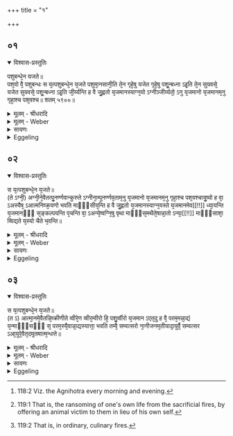+++
title = "१"

+++


## ०१


<details open><summary>विश्वास-प्रस्तुतिः</summary>

पशुबन्धे᳘न यजते॥  
पश᳘वो वै᳘ पशुबन्धः स य᳘त्पशुबन्धे᳘न य᳘जते पशुमा᳘नसानी᳘ति ते᳘न गृहे᳘षु यजेत गृहे᳘षु पशू᳘न्बध्ना ऽइ᳘ति ते᳘न सुयवसे᳘ यजेत सुयवसे᳘ पशू᳘न्बध्ना ऽइ᳘ति जी᳘र्य्यन्ति ह वै जु᳘ह्वतो य᳘जमानस्याग्न᳘यो ऽग्नीञ्जीर्य्यतो᳘ ऽनु य᳘जमानो य᳘जमानम᳘नु गृहा᳘श्च पश᳘वश्च॥ शतम् ५९००॥
</details>

<details><summary>मूलम् - श्रीधरादि</summary>

पशुबन्धे᳘न यजते॥  
पश᳘वो वै᳘ पशुबन्धः स य᳘त्पशुबन्धे᳘न य᳘जते पशुमा᳘नसानी᳘ति ते᳘न गृहे᳘षु यजेत गृहे᳘षु पशू᳘न्बध्ना ऽइ᳘ति ते᳘न सुयवसे᳘ यजेत सुयवसे᳘ पशू᳘न्बध्ना ऽइ᳘ति जी᳘र्य्यन्ति ह वै जु᳘ह्वतो य᳘जमानस्याग्न᳘यो ऽग्नीञ्जीर्य्यतो᳘ ऽनु य᳘जमानो य᳘जमानम᳘नु गृहा᳘श्च पश᳘वश्च॥ शतम् ५९००॥
</details>

<details><summary>मूलम् - Weber</summary>

पशुबन्धे᳘न यजते॥  
पश᳘वो वै᳘ पशुबन्धः स य᳘त्पशुबन्धे᳘न य᳘जते पशुमा᳘नसानी᳘ति ते᳘न गृहे᳘षु यजेत गृहे᳘षु पशू᳘न्बध्ना इ᳘ति ते᳘न सुयवसे᳘ यजेत सुयवसे᳘ पशू᳘न्बध्ना इ᳘ति जी᳘र्यन्ति ह वै जु᳘ह्वतो य᳘जमानस्याग्न᳘योऽग्नीन्जी᳘र्यतो᳘ऽनु य᳘जमानो य᳘जमानम᳘नु गृहा᳘श्च पश᳘वश्च॥
</details>

<details><summary>सायणः</summary>

…
</details>

<details><summary>Eggeling</summary>

1. He performs the animal sacrifice. Now the animal sacrifice means cattle: thus, when he performs the animal sacrifice (paśubandha, the binding of the animal), it is in order that he may be possessed of cattle. Let him perform it at his home, thinking, 'I will bind (attach) cattle to my home.' Let him perform it in the season of abundant fodder, thinking, 'I will bind to myself cattle in a season of abundant fodder. For, whilst he is offering [^egg_366], the Sacrificer's fires become worn out, and so does the Sacrificer, along with the worn-out fires, and along with the Sacrificer his house and cattle.

[^egg_366]: 118:2 Viz. the Agnihotra every morning and evening.
</details>


## ०२


<details open><summary>विश्वास-प्रस्तुतिः</summary>

स य᳘त्पशुबन्धे᳘न य᳘जते॥  
(ते ऽग्नी᳘) अग्नी᳘ने᳘वैतत्पु᳘नर्ण्णवान्कुरुते ऽग्नीना᳘म्पुनर्ण्णव᳘ताम᳘नु य᳘जमानो य᳘जमानम᳘नु गृहा᳘श्च पश᳘वश्चायु᳘ष्यो ह वा᳘ ऽअस्यैष᳘ ऽआत्मनिष्क्र᳘यणो भवति माᳫँ᳭सीय᳘न्ति ह वै जु᳘ह्वतो य᳘जमानस्याग्न᳘यस्ते य᳘जमानमेव[[!!]] ध्या᳘यन्ति य᳘जमानᳫँ᳭ स᳘ङ्कल्पयन्ति प᳘चन्ति वा᳘ ऽअन्ये᳘ष्वग्नि᳘षु वृथा माᳫँ᳭स᳘मथैते᳘षान्ना᳘तो ऽन्या᳘[[!!]] माᳫँ᳭साशा᳘ व्विद्यते य᳘स्यो चैते भ᳘वन्ति॥
</details>

<details><summary>मूलम् - श्रीधरादि</summary>

स य᳘त्पशुबन्धे᳘न य᳘जते॥  
(ते ऽग्नी᳘) अग्नी᳘ने᳘वैतत्पु᳘नर्ण्णवान्कुरुते ऽग्नीना᳘म्पुनर्ण्णव᳘ताम᳘नु य᳘जमानो य᳘जमानम᳘नु गृहा᳘श्च पश᳘वश्चायु᳘ष्यो ह वा᳘ ऽअस्यैष᳘ ऽआत्मनिष्क्र᳘यणो भवति माᳫँ᳭सीय᳘न्ति ह वै जु᳘ह्वतो य᳘जमानस्याग्न᳘यस्ते य᳘जमानमेव[[!!]] ध्या᳘यन्ति य᳘जमानᳫँ᳭ स᳘ङ्कल्पयन्ति प᳘चन्ति वा᳘ ऽअन्ये᳘ष्वग्नि᳘षु वृथा माᳫँ᳭स᳘मथैते᳘षान्ना᳘तो ऽन्या᳘[[!!]] माᳫँ᳭साशा᳘ व्विद्यते य᳘स्यो चैते भ᳘वन्ति॥
</details>

<details><summary>मूलम् - Weber</summary>

स य᳘त्पशुबन्धे᳘न य᳘जते॥  
अग्नी᳘नेॗवैतत्पु᳘नर्णवान्कुरुतेऽग्नीना᳘म् पुनर्णव᳘ताम᳘नु य᳘जमानम᳘नु गृहा᳘श्च पश᳘वश्चायुॗष्यो ह वा᳘ अस्यैष᳘ आत्मनिष्क्र᳘यणो भवति मांसीय᳘न्ति ह वै जु᳘ह्वतो य᳘जमानस्याग्न᳘यस्ते य᳘जमानमेव᳘ ध्या᳘यन्ति य᳘जमानᳫं सं᳘कल्पयन्ति प᳘चन्ति वा᳘ अन्ये᳘ष्वग्नि᳘षु वृथामांसम᳘थैते᳘षां ना᳘तोऽन्या᳘ मांसाशा᳘ विद्यते य᳘स्यो चैते भ᳘वन्ति॥
</details>

<details><summary>सायणः</summary>

…
</details>

<details><summary>Eggeling</summary>

2. And when he performs the animal sacrifice, he renews his fires, and so, along with the renewal of his fires, does the Sacrificer (renew himself), and along with the Sacrificer his house and cattle. And beneficial to life, indeed, is that redemption of his

own self [^egg_367]; for whilst he is offering the Sacrificer's fires long for flesh; they set their minds on the Sacrificer and harbour designs on him. In other fires [^egg_368] people do indeed cook any kind of meat, but these (sacrificial fires) have no desire for any other flesh but this (sacrificial animal), and for him to whom they belong.

[^egg_367]: 119:1 That is, the ransoming of one's own life from the sacrificial fires, by offering an animal victim to them in lieu of his own self.

[^egg_368]: 119:2 That is, in ordinary, culinary fires.
</details>


## ०३


<details open><summary>विश्वास-प्रस्तुतिः</summary>

स य᳘त्पशुबन्धे᳘न य᳘जते॥  
(त ऽ) आत्मा᳘नमे᳘वैतन्नि᳘ष्क्रीणीते व्वीरे᳘ण व्वीर᳘म्वीरो हि᳘ पशु᳘र्व्वीरो य᳘जमान ऽएत᳘दु ह वै᳘ परम᳘मन्ना᳘द्यं य᳘न्माᳫँ᳭सᳫँ᳭ स᳘ परम᳘स्यै᳘वान्ना᳘द्यस्यात्ता᳘ भवति तम्वै᳘ सम्वत्सरो ना᳘नीजनम᳘तीयादा᳘युर्वै᳘ सम्वत्सर ऽआ᳘युरे᳘वैत᳘दमृ᳘तमात्म᳘न्धत्ते॥
</details>

<details><summary>मूलम् - श्रीधरादि</summary>

स य᳘त्पशुबन्धे᳘न य᳘जते॥  
(त ऽ) आत्मा᳘नमे᳘वैतन्नि᳘ष्क्रीणीते व्वीरे᳘ण व्वीर᳘म्वीरो हि᳘ पशु᳘र्व्वीरो य᳘जमान ऽएत᳘दु ह वै᳘ परम᳘मन्ना᳘द्यं य᳘न्माᳫँ᳭सᳫँ᳭ स᳘ परम᳘स्यै᳘वान्ना᳘द्यस्यात्ता᳘ भवति तम्वै᳘ सम्वत्सरो ना᳘नीजनम᳘तीयादा᳘युर्वै᳘ सम्वत्सर ऽआ᳘युरे᳘वैत᳘दमृ᳘तमात्म᳘न्धत्ते॥
</details>

<details><summary>मूलम् - Weber</summary>

स य᳘त्पशुबन्धे᳘न य᳘जते॥  
आत्मा᳘नमेॗवैतन्नि᳘ष्क्रीणीते वीरे᳘ण वीरं᳘ वीरो हि᳘ पशु᳘र्वीरो य᳘जमान एत᳘दु ह वै᳘ परम᳘न्ना᳘द्यं य᳘न्मांसᳫं स᳘ परम᳘स्यैॗवान्ना᳘द्यस्यात्ता᳘ भवति तं वै᳘ संवत्सरो ना᳘नीजनम᳘तीयादा᳘युर्वै᳘ संवत्सर आ᳘युरेॗवैत᳘दमृ᳘तमात्म᳘न्धत्ते॥
</details>

<details><summary>सायणः</summary>

…
</details>

<details><summary>Eggeling</summary>

3. Now, when he performs the animal offering. he thereby redeems himself--male by male, for the victim is a male, and the Sacrificer is a male. And this, indeed, to wit, flesh, is the best kind of food: he thus becomes an eater of the best kind of food. Let not a year pass by for him without his offering; for the year means life: it is thus immortal life he thereby confers upon himself.
</details>

